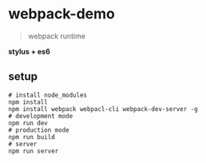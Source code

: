 # webpack-demo

> webpack runtime 

**stylus + es6**

## setup
```$xslt
# install node_modules 
npm install
npm install webpack webpacl-cli webpack-dev-server -g 
# development mode
npm run dev
# production mode
npm run build
# server
npm run server
```

